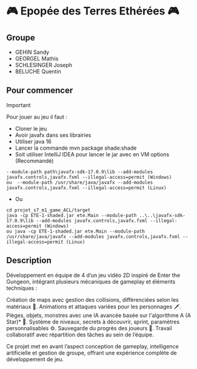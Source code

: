 # 🎮 Epopée des Terres Ethérées 🎮

## Groupe
- GEHIN Sandy
- GEORGEL Mathis
- SCHLESINGER Joseph
- BELUCHE Quentin

## Pour commencer

> [!IMPORTANT]
> Pour jouer au jeu il faut :
> - Cloner le jeu
> - Avoir javafx dans ses librairies
> - Utiliser java 16
> - Lancer la commande mvn package shade:shade
> - Soit utiliser IntelliJ IDEA pour lancer le jar avec en VM options (Recommandé)
``` 
--module-path path\javafx-sdk-17.0.9\lib --add-modules javafx.controls,javafx.fxml --illegal-access=permit (Windows)
ou  --module-path /usr/share/java/javafx --add-modules javafx.controls,javafx.fxml --illegal-access=permit (Linux)
```
- Ou 
```
cd projet_s7_m1_game_ACL/target
java -cp ETE-1-shaded.jar ete.Main --module-path ..\..\javafx-sdk-17.0.9\lib --add-modules javafx.controls,javafx.fxml --illegal-access=permit (Windows)
ou java -cp ETE-1-shaded.jar ete.Main --module-path /usr/share/java/javafx --add-modules javafx.controls,javafx.fxml --illegal-access=permit (Linux)
```

## Description

Développement en équipe de 4 d’un jeu vidéo 2D inspiré de Enter the Gungeon, intégrant plusieurs mécaniques de gameplay et éléments techniques :

Création de maps avec gestion des collisions, différenciées selon les matériaux 🔨.
Animations et attaques variées pour les personnages 🗡️.
Pièges, objets, monstres avec une IA avancée basée sur l'algorithme A (A Star)* 🤖.
Système de niveaux, secrets à découvrir, sprint, paramètres personnalisables ⚙️.
Sauvegarde du progrès des joueurs 💾.
Travail collaboratif avec répartition des tâches au sein de l’équipe.

Ce projet met en avant l’aspect conception de gameplay, intelligence artificielle et gestion de groupe, offrant une expérience complète de développement de jeu.
